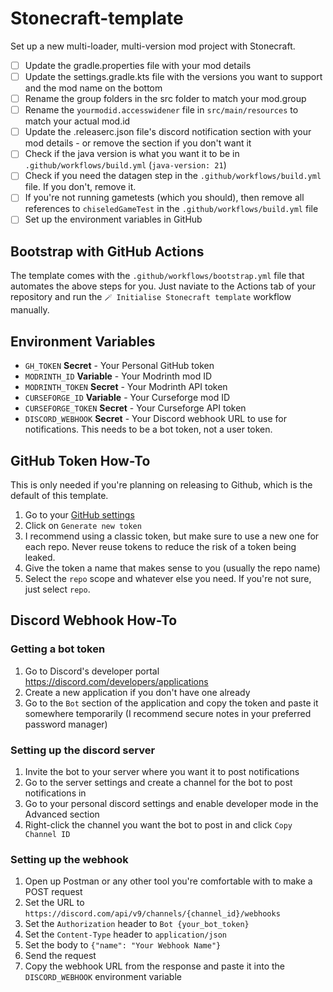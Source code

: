 # Stonecraft-template

Set up a new multi-loader, multi-version mod project with Stonecraft.

- [ ] Update the gradle.properties file with your mod details
- [ ] Update the settings.gradle.kts file with the versions you want to support and the mod name on the bottom
- [ ] Rename the group folders in the src folder to match your mod.group
- [ ] Rename the `yourmodid.accesswidener` file in `src/main/resources` to match your actual mod.id
- [ ] Update the .releaserc.json file's discord notification section with your mod details - or remove the section if you don't want it
- [ ] Check if the java version is what you want it to be in `.github/workflows/build.yml` (`java-version: 21`)
- [ ] Check if you need the datagen step in the `.github/workflows/build.yml` file. If you don't, remove it.
- [ ] If you're not running gametests (which you should), then remove all references to `chiseledGameTest` in the `.github/workflows/build.yml` file
- [ ] Set up the environment variables in GitHub

## Bootstrap with GitHub Actions

The template comes with the `.github/workflows/bootstrap.yml` file that automates the above steps for you.
Just naviate to the Actions tab of your repository and run the `🪄 Initialise Stonecraft template` workflow manually.

## Environment Variables

- `GH_TOKEN` **Secret** - Your Personal GitHub token
- `MODRINTH_ID` **Variable** - Your Modrinth mod ID
- `MODRINTH_TOKEN` **Secret** - Your Modrinth API token
- `CURSEFORGE_ID` **Variable** - Your Curseforge mod ID
- `CURSEFORGE_TOKEN` **Secret** - Your Curseforge API token
- `DISCORD_WEBHOOK` **Secret** - Your Discord webhook URL to use for notifications. This needs to be a bot token, not a user token.

## GitHub Token How-To

This is only needed if you're planning on releasing to Github, which is the default of this template.

1. Go to your [GitHub settings](https://github.com/settings/tokens)
2. Click on `Generate new token`
3. I recommend using a classic token, but make sure to use a new one for each repo. Never reuse tokens to reduce the risk of a token being leaked.
4. Give the token a name that makes sense to you (usually the repo name)
5. Select the `repo` scope and whatever else you need. If you're not sure, just select `repo`.

## Discord Webhook How-To

### Getting a bot token

1. Go to Discord's developer portal https://discord.com/developers/applications
2. Create a new application if you don't have one already
3. Go to the `Bot` section of the application and copy the token and paste it somewhere temporarily (I recommend secure notes in your preferred password manager)

### Setting up the discord server

1. Invite the bot to your server where you want it to post notifications
2. Go to the server settings and create a channel for the bot to post notifications in
3. Go to your personal discord settings and enable developer mode in the Advanced section
4. Right-click the channel you want the bot to post in and click `Copy Channel ID`

### Setting up the webhook

1. Open up Postman or any other tool you're comfortable with to make a POST request
2. Set the URL to `https://discord.com/api/v9/channels/{channel_id}/webhooks`
3. Set the `Authorization` header to `Bot {your_bot_token}`
4. Set the `Content-Type` header to `application/json`
5. Set the body to `{"name": "Your Webhook Name"}`
6. Send the request
7. Copy the webhook URL from the response and paste it into the `DISCORD_WEBHOOK` environment variable
